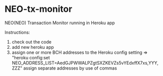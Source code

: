 # NEO-tx-monitor

NEO(NEO) Transaction Monitor running in Heroku app           

Instructions:      

1. check out the code
2. add new heroku app
3. assign one or more BCH addresses to the Heroku config setting => "heroku config:set NEO_ADDRESS_LIST=AedGJPWWALPZgtSXZKEVZs5vYEdxffX7xs,YYY,ZZZ"
   assign separate addresses by use of commas
